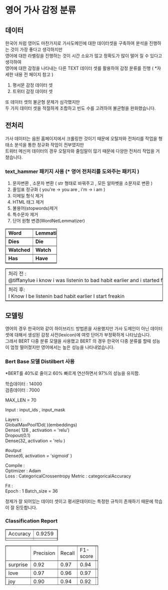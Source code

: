 # 영어 가사 감정 분류

## 데이터
한국어 처럼 영어도 마찬가지로 가사도메인에 대한 데이터셋을 구축하여 분석을 진행하는 것이 가장 좋다고 생각하지만 <br>
영어에 대한 라벨링을 진행하는 것이 시간 소요가 많고 정확도가 많이 떨어 질 수 있다고 생각하여<br>
영어에 대한 감정을 나타내는 다른 TEXT 데이터 셋를 활용하여 감정 분류를 진행 ( *자세한 내용 전 페이지 참고 )

1. 평서문 감정 데이터 셋
2. 트위터 감정 데이터 셋

또 데이터 셋의 불균형 문제가 심각했지만<br>
두 가지 데이터 셋을 적절하게 조합하고 빈도 수를 고려하여 불균형을 완화했습니다.

## 전처리

가사 데이터는 음원 홈페이지에서 크롤링한 것이기 때문에 오탈자와 전처리를 작업을 형태소 분석을 통한 정규화 작업이 전부였지만 <br>
트위터 메신저 데이터의 경우 오탈자와 줄임말이 많기 때문에 다양한 전처리 작업을 거쳤습니다.

### text_hammer 패키지 사용 (* 영어 전처리를 도와주는 패키지 )

 1. 문자변환 , 소문자 변환 ( str 형태로 바꿔주고 , 모든 알파벳을 소문자로 변환 )
 2. 줄임표 정규화 ( you're -> you are , i'm -> i am )
 4. 이메일 형식 제거
 5. HTML 태그 제거
 6. 불용어(stopwords)제거
 7. 특수문자 제거
 8. 단어 원형 변경(WordNetLemmatizer)

<table style="border-collapse: collapse; width: 32.6744%;" border="1" data-ke-align="alignLeft" data-ke-style="style12"><tbody><tr><td style="width: 15.814%;"><b><span><span>Word</span></span></b></td><td style="width: 16.7442%;"><b><span><span>Lemmatized</span></span></b></td></tr><tr><td style="width: 15.814%;"><b><span><span>Dies</span></span></b></td><td style="width: 16.7442%;"><b><span><span>Die</span></span></b></td></tr><tr><td style="width: 15.814%;"><b><span><span>Watched</span></span></b></td><td style="width: 16.7442%;"><b><span><span>Watch</span></span></b></td></tr><tr><td style="width: 15.814%;"><b><span><span>Has</span></span></b></td><td style="width: 16.7442%;"><b><span><span>Have</span></span></b></td></tr></tbody></table>

<table style="border-collapse: collapse; width: 100%;" border="1" data-ke-align="alignLeft"><tbody><tr><td style="width: 100%;">처리&nbsp;전&nbsp;:<br>@tiffanylue&nbsp;i&nbsp;know&nbsp;i&nbsp;was&nbsp;listenin&nbsp;to&nbsp;bad&nbsp;habit&nbsp;earlier&nbsp;and&nbsp;i&nbsp;started&nbsp;freakin&nbsp;at&nbsp;his</td></tr><tr><td style="width: 100%;">처리&nbsp;후:<br>I&nbsp;Know&nbsp;I&nbsp;be&nbsp;listenin&nbsp;bad&nbsp;habit&nbsp;earlier&nbsp;I&nbsp;start&nbsp;freakin</td></tr></tbody></table>

## 모델링

영어의 경우 한국어와 같이 하이브리드 방법론을 사용했지만 가사 도메인이 아닌 데이터 셋에 대해서 생성된 감정 사전(lexicon)에 여럿 단어가 부정확하게 나타났습니다.<br>
그래서 BERT 다중 분류 모델을 사용했고 BERT 의 경우 한국어 다중 분류를 할때 성능이 엄청 떨어졌지만 영어에서는 높은 성능을 나타내었습니다.

### Bert Base 모델 Distilbert 사용<br>
*BERT를 40%로 줄이고 60% 빠르게 연산하면서 97%의 성능을 유지함.

학습데이터 : 14000 <br>
검증데이터 : 7000<br>

MAX_LEN = 70<br>

Input : input_ids , input_mask <br>

Layers :<br>
GlobalMaxPool1Dd( )(embeddings) <br>
Dense( 128 , activation = 'relu') <br>
Dropout(0.1)<br>
Dense(32, activation = 'relu )<br>

#output<br>
Dense(6, activation = 'sigmoid’ )<br>

Compile :<br>
Optimizer : Adam<br>
Loss : CategoricalCrossentropy Metric : categoricalAccuracy<br>

Fit :<br>
Epoch : 1 Batch_size = 36<br>

정제가 잘 되어있는 데이터 셋이고 평서문데이터는 특정한 규칙이 존재하기 때문에 학습이 잘 된듯합니다.

### Classification Report

<table style="border-collapse: collapse; width: 33.3721%; height: 36px;" border="1" data-ke-align="alignLeft"><tbody><tr style="height: 18px;"><td style="width: 50%; height: 18px;">Accuracy</td><td style="width: 50%; height: 18px;">0.9259</td></tr><tr style="height: 18px;"><td style="width: 50%; height: 18px;">F1 score</td><td style="width: 50%; height: 18px;">0.8842</td></tr></tbody></table>

<table style="border-collapse: collapse; width: 58.8372%; height: 126px;" border="1" data-ke-align="alignLeft"><tbody><tr style="height: 18px;"><td style="width: 11.1628%; height: 18px;">&nbsp;</td><td style="width: 11.1628%; height: 18px;">Precision</td><td style="width: 12.5581%; height: 18px;">Recall</td><td style="width: 12.907%; height: 18px;">F1-score</td><td style="width: 11.0465%; height: 18px;">Support</td></tr><tr style="height: 18px;"><td style="width: 11.1628%; height: 18px;">surprise</td><td style="width: 11.1628%; height: 18px;">0.92</td><td style="width: 12.5581%; height: 18px;">0.97</td><td style="width: 12.907%; height: 18px;">0.94</td><td style="width: 11.0465%; height: 18px;">664</td></tr><tr style="height: 18px;"><td style="width: 11.1628%; height: 18px;">love</td><td style="width: 11.1628%; height: 18px;">0.97</td><td style="width: 12.5581%; height: 18px;">0.96</td><td style="width: 12.907%; height: 18px;">0.97</td><td style="width: 11.0465%; height: 18px;">586</td></tr><tr style="height: 18px;"><td style="width: 11.1628%; height: 18px;">joy</td><td style="width: 11.1628%; height: 18px;">0.90</td><td style="width: 12.5581%; height: 18px;">0.94</td><td style="width: 12.907%; height: 18px;">0.92</td><td style="width: 11.0465%; height: 18px;">263</td></tr><tr style="height: 18px;"><td style="width: 11.1628%; height: 18px;">sadness</td><td style="width: 11.1628%; height: 18px;">0.94</td><td style="width: 12.5581%; height: 18px;">0.85</td><td style="width: 12.907%; height: 18px;">0.89</td><td style="width: 11.0465%; height: 18px;">247</td></tr><tr style="height: 18px;"><td style="width: 11.1628%; height: 18px;">anger</td><td style="width: 11.1628%; height: 18px;">0.90</td><td style="width: 12.5581%; height: 18px;">0.77</td><td style="width: 12.907%; height: 18px;">0.83</td><td style="width: 11.0465%; height: 18px;">185</td></tr><tr style="height: 18px;"><td style="width: 11.1628%; height: 18px;">fear</td><td style="width: 11.1628%; height: 18px;">0.68</td><td style="width: 12.5581%; height: 18px;">0.83</td><td style="width: 12.907%; height: 18px;">0.75</td><td style="width: 11.0465%; height: 18px;">54</td></tr></tbody></table>
